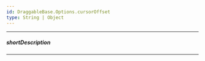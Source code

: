 ```yaml
---
id: DraggableBase.Options.cursorOffset
type: String | Object
---
```

---
##### shortDescription
<!-- Description goes here -->

---
<!-- Description goes here -->